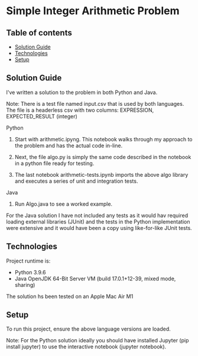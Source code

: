 # Simple Integer Arithmetic Problem

## Table of contents
* [Solution Guide](#solution-guide)
* [Technologies](#technologies)
* [Setup](#setup)

## Solution Guide

I've written a solution to the problem in both Python and Java.

Note: There is a test file named input.csv that is used by both languages.
The file is a headerless csv with two columns: EXPRESSION, EXPECTED_RESULT (integer)

Python

1. Start with arithmetic.ipyng. This notebook walks through my approach to the problem and has the actual code in-line.

2. Next, the file algo.py is simply the same code described in the notebook in a python file ready for testing.

3. The last notebook arithmetic-tests.ipynb imports the above algo library and executes a series of unit and integration tests.

Java

1. Run Algo.java to see a worked example.

For the Java solution I have not included any tests as it would hav required loading external libraries (JUnit) and the tests in the Python implementation were extensive and it would have been a copy using like-for-like JUnit tests.
	
## Technologies
Project runtime is:
* Python 3.9.6
* Java OpenJDK 64-Bit Server VM (build 17.0.1+12-39, mixed mode, sharing)

The solution hs been tested on an Apple Mac Air M1
	
## Setup
To run this project, ensure the above language versions are loaded.

Note:
For the Python solution ideally you should have installed Jupyter (pip install jupyter) to use the interactive notebook (jupyter notebook). 